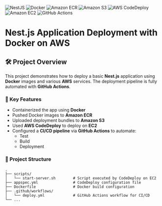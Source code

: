 ![NestJS](https://img.shields.io/badge/nestjs-%23E0234E.svg?style=for-the-badge&logo=nestjs&logoColor=white)
![Docker](https://img.shields.io/badge/Docker-2496ED.svg?style=for-the-badge&logo=docker&logoColor=white)
![Amazon ECR](https://img.shields.io/badge/Amazon%20ECR-4B0082.svg?style=for-the-badge&logo=amazonaws&logoColor=white)
![Amazon S3](https://img.shields.io/badge/Amazon%20S3-569A31.svg?style=for-the-badge&logo=amazonaws&logoColor=white)
![AWS CodeDeploy](https://img.shields.io/badge/AWS%20CodeDeploy-232F3E.svg?style=for-the-badge&logo=amazonaws&logoColor=white)
![Amazon EC2](https://img.shields.io/badge/Amazon%20EC2-FF9900.svg?style=for-the-badge&logo=amazonaws&logoColor=white)
![GitHub Actions](https://img.shields.io/badge/GitHub%20Actions-2088FF.svg?style=for-the-badge&logo=githubactions&logoColor=white)

# Nest.js Application Deployment with Docker on AWS

## 🛠 Project Overview

This project demonstrates how to deploy a basic **Nest.js** application using **Docker** images and various **AWS** services. The deployment pipeline is fully automated with **GitHub Actions**.

### 🚀 Key Features

- Containerized the app using **Docker**
- Pushed Docker images to **Amazon ECR**
- Uploaded deployment bundles to **Amazon S3**
- Used **AWS CodeDeploy** to deploy on **EC2**
- Configured a **CI/CD pipeline** via **GitHub Actions** to automate:
  - Test
  - Build
  - Deployment

### 📁 Project Structure

```
.
├── scripts/
│   └── start-server.sh        # Script executed by CodeDeploy on EC2
├── appspec.yml                # CodeDeploy configuration file
├── Dockerfile                 # Docker build configuration
├── .github/workflows/
│   └── deploy.yml             # GitHub Actions workflow for CI/CD
└── ...
```
